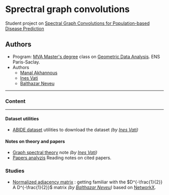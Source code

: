 # Sprectral graph convolutions
Student project on [Spectral Graph Convolutions for Population-based Disease Prediction](https://arxiv.org/abs/1703.03020)

## Authors
- Program: [MVA Master's degree](https://www.master-mva.com/) class on [Geometric Data Analysis](https://www.jeanfeydy.com/Teaching/index.html). ENS Paris-Saclay.
- Authors
    - [Manal Akhannous](https://github.com/ManalAkh)
    - [Ines Vati](https://github.com/InesVATI)
    - [Balthazar Neveu](https://github.com/balthazarneveu)




-----------

### Content


-----------

#### Dataset utilities
- [ABIDE dataset](/ABIDE_dataset/) utilities to download the dataset *(by [Ines Vati](https://github.com/InesVATI))*
#### Notes on theory and papers 
- [Graph spectral theory](/notes-on-graph-spectral-theory) note *(by [Ines Vati](https://github.com/InesVATI))*
- [Papers analyzis](/notes/) Reading notes on cited papers.


### Studies
- [Normalized adjacency matrix](/studies/normalized_adjacency.py) : getting familiar with the $D^{-\frac{1}{2}} A D^{-\frac{1}{2}}$ matrix  *(by  [Balthazar Neveu](https://github.com/balthazarneveu))* based on [NetworkX](https://networkx.org/).
